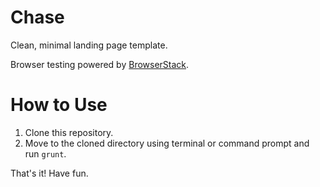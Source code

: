 # Chase
Clean, minimal landing page template.

Browser testing powered by [BrowserStack](https://www.browserstack.com/ "BrowserStack").

# How to Use
1. Clone this repository.
2. Move to the cloned directory using terminal or command prompt and run `grunt`.

That's it! Have fun.
